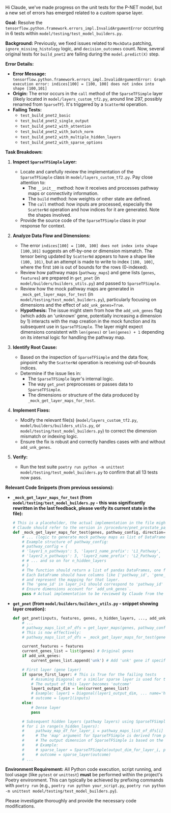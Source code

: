 Hi Claude, we've made progress on the unit tests for the P-NET model, but a new set of errors has emerged related to a custom sparse layer.

**Goal:** Resolve the `tensorflow.python.framework.errors_impl.InvalidArgumentError` occurring in 6 tests within `model/testing/test_model_builders.py`.

**Background:**
Previously, we fixed issues related to `MockData` patching, `ignore_missing_histology` logic, and `decision_outcomes` count. Now, several original tests for `build_pnet2` are failing during the `model.predict(X)` step.

**Error Details:**
-   **Error Message:** `tensorflow.python.framework.errors_impl.InvalidArgumentError: Graph execution error: indices[100] = [100, 100] does not index into shape [100,101]`
-   **Origin:** The error occurs in the `call` method of the `SparseTFSimple` layer (likely located in `model/layers_custom_tf2.py`, around line 297, possibly renamed from `SparseTF`). It's triggered by a `ScatterNd` operation.
-   **Failing Tests:**
    *   `test_build_pnet2_basic`
    *   `test_build_pnet2_single_output`
    *   `test_build_pnet2_with_attention`
    *   `test_build_pnet2_with_batch_norm`
    *   `test_build_pnet2_with_multiple_hidden_layers`
    *   `test_build_pnet2_with_sparse_options`

**Task Breakdown:**

1.  **Inspect `SparseTFSimple` Layer:**
    *   Locate and carefully review the implementation of the `SparseTFSimple` class in `model/layers_custom_tf2.py`. Pay close attention to:
        *   The `__init__` method: how it receives and processes pathway maps or connectivity information.
        *   The `build` method: how weights or other state are defined.
        *   The `call` method: how inputs are processed, especially the `ScatterNd` operation and how indices for it are generated. Note the shapes involved.
    *   Provide the source code of the `SparseTFSimple` class in your response for context.

2.  **Analyze Data Flow and Dimensions:**
    *   The error `indices[100] = [100, 100] does not index into shape [100,101]` suggests an off-by-one or dimension mismatch. The tensor being updated by `ScatterNd` appears to have a shape like `(100, 101)`, but an attempt is made to write to index `[100, 100]`, where the first `100` is out of bounds for the rows (0-indexed).
    *   Review how pathway maps (`pathway_maps`) and gene lists (`genes`, `features`) are prepared in `get_pnet` (in `model/builders/builders_utils.py`) and passed to `SparseTFSimple`.
    *   Review how the mock pathway maps are generated in `_mock_get_layer_maps_for_test` (in `model/testing/test_model_builders.py`), particularly focusing on dimensions and the effect of `add_unk_genes=True`.
    *   **Hypothesis:** The issue might stem from how the `add_unk_genes` flag (which adds an 'unknown' gene, potentially increasing a dimension by 1) interacts with the map creation in the mock function and its subsequent use in `SparseTFSimple`. The layer might expect dimensions consistent with `len(genes)` or `len(genes) + 1` depending on its internal logic for handling the pathway map.

3.  **Identify Root Cause:**
    *   Based on the inspection of `SparseTFSimple` and the data flow, pinpoint why the `ScatterNd` operation is receiving out-of-bounds indices.
    *   Determine if the issue lies in:
        *   The `SparseTFSimple` layer's internal logic.
        *   The way `get_pnet` preprocesses or passes data to `SparseTFSimple`.
        *   The dimensions or structure of the data produced by `_mock_get_layer_maps_for_test`.

4.  **Implement Fixes:**
    *   Modify the relevant file(s) (`model/layers_custom_tf2.py`, `model/builders/builders_utils.py`, or `model/testing/test_model_builders.py`) to correct the dimension mismatch or indexing logic.
    *   Ensure the fix is robust and correctly handles cases with and without `add_unk_genes`.

5.  **Verify:**
    *   Run the test suite `poetry run python -m unittest model/testing/test_model_builders.py` to confirm that all 13 tests now pass.

**Relevant Code Snippets (from previous sessions):**

*   **`_mock_get_layer_maps_for_test` (from `model/testing/test_model_builders.py` - this was significantly rewritten in the last feedback, please verify its current state in the file):**
    ```python
    # This is a placeholder, the actual implementation in the file might be different after recent fixes.
    # Claude should refer to the version in /procedure/pnet_prostate_paper/model/testing/test_model_builders.py
    def _mock_get_layer_maps_for_test(genes, pathway_config, direction='root_to_leaf', add_unk_genes=True):
        # ... (logic to generate mock pathway maps as list of DataFrames) ...
        # Example structure of pathway_config:
        # pathway_config = {
        # 'layer1_n_pathways': 5, 'layer1_name_prefix': 'L1_Pathway',
        # 'layer2_n_pathways': 3, 'layer2_name_prefix': 'L2_Pathway',
        # # ... and so on for n_hidden_layers
        # }
        # The function should return a list of pandas DataFrames, one for each hidden layer.
        # Each DataFrame should have columns like ['pathway_id', 'gene_id']
        # and represent the mapping for that layer.
        # The 'gene_id' in layer_i+1 should correspond to 'pathway_id' from layer_i.
        # Ensure dimensions account for `add_unk_genes`.
        pass # Actual implementation to be reviewed by Claude from the file
    ```

*   **`get_pnet` (from `model/builders/builders_utils.py` - snippet showing layer creation):**
    ```python
    def get_pnet(inputs, features, genes, n_hidden_layers, ..., add_unk_genes, sparse_first_layer, ...):
        # ...
        # pathway_maps_list_of_dfs = get_layer_maps(genes, pathway_config_for_mock, direction, add_unk_genes)
        # This is now effectively:
        # pathway_maps_list_of_dfs = _mock_get_layer_maps_for_test(genes, pathway_config_for_mock, direction, add_unk_genes)

        current_features = features
        current_genes_list = list(genes) # Original genes
        if add_unk_genes:
            current_genes_list.append('unk') # Add 'unk' gene if specified

        # First layer (gene layer)
        if sparse_first_layer: # This is True for the failing tests
            # Assuming Diagonal or a similar sparse layer is used for the first layer if sparse_first_layer is True
            # The output of this layer becomes 'outcome'
            layer1_output_dim = len(current_genes_list)
            # Example: layer1 = Diagonal(layer1_output_dim, ... name='h0')
            # outcome = layer1(inputs)
        else:
            # Dense layer
            pass

        # Subsequent hidden layers (pathway layers) using SparseTFSimple
        # for i in range(n_hidden_layers):
        #     pathway_map_df_for_layer_i = pathway_maps_list_of_dfs[i]
        #     # The 'map' argument for SparseTFSimple is derived from pathway_map_df_for_layer_i
        #     # The output dimension of SparseTFSimple is based on the number of unique pathways in pathway_map_df_for_layer_i
        #     # Example:
        #     # sparse_layer = SparseTFSimple(output_dim_for_layer_i, pathway_map_for_layer_i, ...)
        #     # outcome = sparse_layer(outcome)
        # ...
    ```

**Environment Requirement:**
All Python code execution, script running, and tool usage (like `pytest` or `unittest`) **must** be performed within the project's Poetry environment. This can typically be achieved by prefixing commands with `poetry run` (e.g., `poetry run python your_script.py`, `poetry run python -m unittest model/testing/test_model_builders.py`).

Please investigate thoroughly and provide the necessary code modifications.
